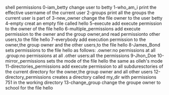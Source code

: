 shell permissions
0-iam_betty change user to betty
1-who_am_i print the effective username of the current user
2-groups print all the groups the current user is part of
3-new_owner change the file owner to the user betty
4-empty creat an empty file called hello
5-execute add execute permission to the owner of the file hello
6-multiple_permissions add execute permission to the owner and the group owner,and read permissionto other users,to the fille hello
7-everybody add execution permission to the owner,the group owner and the other users,to the file hello
8-James_Bond sets permissions to the file hello as follows:
.owner:no permissions at all
.group:no permissions at all
.other users:all the permissions
9-Jhon_Doe
10-mirror_permissions sets the mode of the file hello the same as olleh's mode
11-directories_permissions add execute permission to all subduresctories of the current directory for the owner,the group owner and all other users
12-directory_permissions creates a directory called my_dir with permissions 751 in the working directory
13-change_group change the groupe owner to school for the file hello
